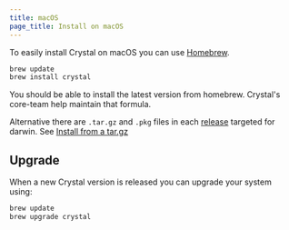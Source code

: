 ```yaml
---
title: macOS
page_title: Install on macOS
---
```


To easily install Crystal on macOS you can use [Homebrew](http://brew.sh/).

```bash
brew update
brew install crystal
```

You should be able to install the latest version from homebrew. Crystal's core-team help maintain that formula.

Alternative there are `.tar.gz` and `.pkg` files in each [release](https://github.com/crystal-lang/crystal/releases) targeted for darwin. See [Install from a tar.gz](/install/from_targz)

## Upgrade

When a new Crystal version is released you can upgrade your system using:

```bash
brew update
brew upgrade crystal
```
